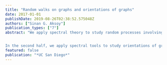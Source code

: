 ```yaml
---
title: "Random walks on graphs and orientations of graphs"
date: 2017-01-01
publishDate: 2019-08-26T02:38:52.575048Z
authors: ["Sinan G. Aksoy"]
publication_types: ["7"]
abstract: "We apply spectral theory to study random processes involving directed graphs. In the first half of this thesis, we examine random walks on directed graphs, which is rooted in the study of non-reversible Markov chains. We prove bounds on key spectral invariants which play a role in bounding the rate of convergence of the walk and capture isoperimetric properties of the directed graph. We first focus on the *principal ratio*, which is the ratio of maximum to minimum values of vertices in the stationary distribution. Improving upon previous bounds, we give a sharp upper bound for this ratio over all strongly connected graphs on $n$ vertices. We characterize all graphs achieving the upper bound and give explicit constructions for these extremal graphs. Additionally, we show that under certain conditions, the principal ratio is tightly bounded. We then turn our attention to the first nontrivial Laplacian eigenvalue of a strongly connected directed graph. We give a lower bound for this eigenvalue, extending an analogous result for undirected graphs to the directed case. Our results on the principal ratio imply this lower bound can be factorially small in the number of vertices, and we give a construction having this eigenvalue factorially small.


In the second half, we apply spectral tools to study orientations of graphs. We focus on counting orientations yielding strongly connected directed graphs, called *strong orientations*. Namely, we show that under a mild spectral and minimum degree condition, a possibly irregular, sparse graph $G$ has many strong orientations. More precisely, given a graph $G$ on $n$ vertices, orient each edge in either direction with probability $\\frac{1}{2}$ independently. We show that if $G$ satisfies a minimum degree condition of $(1+c_1)\\log_2{n}$ and has Cheeger constant at least $c_2\\frac{\\log_2\\log_2{n}}{\\log_2{n}}$, then the resulting randomly oriented directed graph is strongly connected with high probability. This Cheeger constant bound can be replaced by an analogous spectral condition via the Cheeger inequality. Additionally, we provide an explicit construction to show our minimum degree condition is tight while the Cheeger constant bound is tight up to a $\\log_2\\log_2{n}$ factor. We conclude by exploring related future work. "
featured: false
publication: "*UC San Diego*"
---
```

